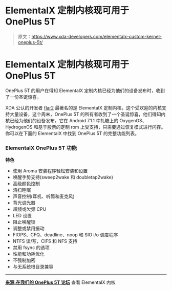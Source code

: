 # ElementalX 定制内核现可用于 OnePlus 5T

> 原文：<https://www.xda-developers.com/elementalx-custom-kernel-oneplus-5t/>

# ElementalX 定制内核现可用于 OnePlus 5T

OnePlus 5T 的用户在得知 ElementalX 定制内核已经为他们的设备发布时，收到了一份圣诞惊喜。

XDA 公认的开发者 [flar2](https://forum.xda-developers.com/member.php?u=4684315) 最著名的是 ElementalX 定制内核。这个受欢迎的内核支持大量设备，这个周末，OnePlus 5T 的所有者收到了一个圣诞惊喜，他们得知内核已经为他们的设备发布。它在 Android 7.1.1 牛轧糖上的 OxygenOS、HydrogenOS 和基于股票的定制 rom 上受支持，只需要通过恢复模式进行闪存。你可以在下面的 ElementalX 中找到 OnePlus 5T 的完整功能列表。

### ElementalX OnePlus 5T 功能

**特色**

*   使用 Aroma 安装程序轻松安装和设置
*   唤醒手势支持(sweep2wake 和 doubletap2wake)
*   高级颜色控制
*   清扫睡眠
*   声音控制(耳机、听筒和麦克风)
*   背光调光器
*   超频或欠频 CPU
*   LED 设置
*   阻止唤醒锁
*   调整或禁用振动
*   FIOPS、CFQ、deadline、noop 和 SIO i/o 调度程序
*   NTFS 读/写，CIFS 和 NFS 支持
*   禁用 fsync 的选项
*   性能和功耗优化
*   不强制加密
*   与无系统根目录兼容

* * *

[**来源:在我们的 OnePlus 5T 论坛**](https://forum.xda-developers.com/oneplus-5t/development/kernel-elementalx-op5t-1-00-oxygenos-t3724179) 查看 ElementalX 内核